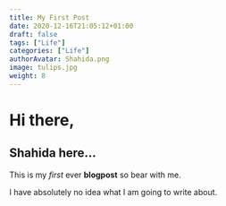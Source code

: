 ```yaml
---
title: My First Post
date: 2020-12-16T21:05:12+01:00
draft: false
tags: ["Life"]
categories: ["Life"]
authorAvatar: Shahida.png
image: tulips.jpg
weight: 8    
---
```



# Hi there,

## Shahida here...

This is my *first* ever **blogpost** so bear with me.     

I have absolutely no idea what I am going to write about.



 
